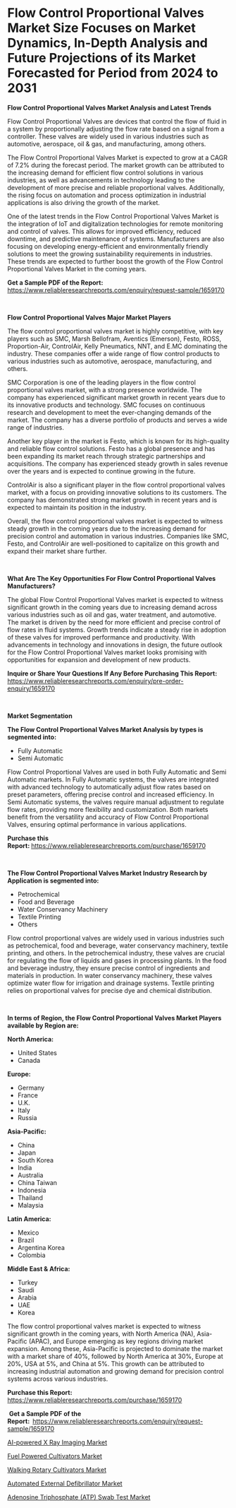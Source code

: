 <p><h1>Flow Control Proportional Valves Market Size Focuses on Market Dynamics, In-Depth Analysis and Future Projections of its Market Forecasted for Period from 2024 to 2031</h1></p><p><strong>Flow Control Proportional Valves Market Analysis and Latest Trends</strong></p>
<p><p>Flow Control Proportional Valves are devices that control the flow of fluid in a system by proportionally adjusting the flow rate based on a signal from a controller. These valves are widely used in various industries such as automotive, aerospace, oil & gas, and manufacturing, among others.</p><p>The Flow Control Proportional Valves Market is expected to grow at a CAGR of 7.2% during the forecast period. The market growth can be attributed to the increasing demand for efficient flow control solutions in various industries, as well as advancements in technology leading to the development of more precise and reliable proportional valves. Additionally, the rising focus on automation and process optimization in industrial applications is also driving the growth of the market.</p><p>One of the latest trends in the Flow Control Proportional Valves Market is the integration of IoT and digitalization technologies for remote monitoring and control of valves. This allows for improved efficiency, reduced downtime, and predictive maintenance of systems. Manufacturers are also focusing on developing energy-efficient and environmentally friendly solutions to meet the growing sustainability requirements in industries. These trends are expected to further boost the growth of the Flow Control Proportional Valves Market in the coming years.</p></p>
<p><strong>Get a Sample PDF of the Report:&nbsp;</strong> <a href="https://www.reliableresearchreports.com/enquiry/request-sample/1659170">https://www.reliableresearchreports.com/enquiry/request-sample/1659170</a></p>
<p>&nbsp;</p>
<p><strong>Flow Control Proportional Valves Major Market Players</strong></p>
<p><p>The flow control proportional valves market is highly competitive, with key players such as SMC, Marsh Bellofram, Aventics (Emerson), Festo, ROSS, Proportion-Air, ControlAir, Kelly Pneumatics, NNT, and E.MC dominating the industry. These companies offer a wide range of flow control products to various industries such as automotive, aerospace, manufacturing, and others.</p><p>SMC Corporation is one of the leading players in the flow control proportional valves market, with a strong presence worldwide. The company has experienced significant market growth in recent years due to its innovative products and technology. SMC focuses on continuous research and development to meet the ever-changing demands of the market. The company has a diverse portfolio of products and serves a wide range of industries.</p><p>Another key player in the market is Festo, which is known for its high-quality and reliable flow control solutions. Festo has a global presence and has been expanding its market reach through strategic partnerships and acquisitions. The company has experienced steady growth in sales revenue over the years and is expected to continue growing in the future.</p><p>ControlAir is also a significant player in the flow control proportional valves market, with a focus on providing innovative solutions to its customers. The company has demonstrated strong market growth in recent years and is expected to maintain its position in the industry.</p><p>Overall, the flow control proportional valves market is expected to witness steady growth in the coming years due to the increasing demand for precision control and automation in various industries. Companies like SMC, Festo, and ControlAir are well-positioned to capitalize on this growth and expand their market share further.</p></p>
<p>&nbsp;</p>
<p><strong>What Are The Key Opportunities For Flow Control Proportional Valves Manufacturers?</strong></p>
<p><p>The global Flow Control Proportional Valves market is expected to witness significant growth in the coming years due to increasing demand across various industries such as oil and gas, water treatment, and automotive. The market is driven by the need for more efficient and precise control of flow rates in fluid systems. Growth trends indicate a steady rise in adoption of these valves for improved performance and productivity. With advancements in technology and innovations in design, the future outlook for the Flow Control Proportional Valves market looks promising with opportunities for expansion and development of new products.</p></p>
<p><strong>Inquire or Share Your Questions If Any Before Purchasing This Report:</strong> <a href="https://www.reliableresearchreports.com/enquiry/pre-order-enquiry/1659170">https://www.reliableresearchreports.com/enquiry/pre-order-enquiry/1659170</a></p>
<p>&nbsp;</p>
<p><strong>Market Segmentation</strong></p>
<p><strong>The Flow Control Proportional Valves Market Analysis by types is segmented into:</strong></p>
<p><ul><li>Fully Automatic</li><li>Semi Automatic</li></ul></p>
<p><p>Flow Control Proportional Valves are used in both Fully Automatic and Semi Automatic markets. In Fully Automatic systems, the valves are integrated with advanced technology to automatically adjust flow rates based on preset parameters, offering precise control and increased efficiency. In Semi Automatic systems, the valves require manual adjustment to regulate flow rates, providing more flexibility and customization. Both markets benefit from the versatility and accuracy of Flow Control Proportional Valves, ensuring optimal performance in various applications.</p></p>
<p><strong>Purchase this Report:&nbsp;</strong><a href="https://www.reliableresearchreports.com/purchase/1659170">https://www.reliableresearchreports.com/purchase/1659170</a></p>
<p>&nbsp;</p>
<p><strong>The Flow Control Proportional Valves Market Industry Research by Application is segmented into:</strong></p>
<p><ul><li>Petrochemical</li><li>Food and Beverage</li><li>Water Conservancy Machinery</li><li>Textile Printing</li><li>Others</li></ul></p>
<p><p>Flow control proportional valves are widely used in various industries such as petrochemical, food and beverage, water conservancy machinery, textile printing, and others. In the petrochemical industry, these valves are crucial for regulating the flow of liquids and gases in processing plants. In the food and beverage industry, they ensure precise control of ingredients and materials in production. In water conservancy machinery, these valves optimize water flow for irrigation and drainage systems. Textile printing relies on proportional valves for precise dye and chemical distribution.</p></p>
<p>&nbsp;</p>
<p><strong>In terms of Region, the Flow Control Proportional Valves Market Players available by Region are:</strong></p>
<p>
    <p> <strong> North America: </strong>
        <ul>
            <li>United States</li>
            <li>Canada</li>
        </ul>
        </p> 
    <p> <strong> Europe: </strong>
        <ul>
            <li>Germany</li>
            <li>France</li>
            <li>U.K.</li>
            <li>Italy</li>
            <li>Russia</li>
        </ul>
        </p> 
    <p> <strong> Asia-Pacific: </strong>
        <ul>
            <li>China</li>
            <li>Japan</li>
            <li>South Korea</li>
            <li>India</li>
            <li>Australia</li>
            <li>China Taiwan</li>
            <li>Indonesia</li>
            <li>Thailand</li>
            <li>Malaysia</li>
        </ul>
        </p> 
    <p> <strong> Latin America: </strong>
        <ul>
            <li>Mexico</li>
            <li>Brazil</li>
            <li>Argentina Korea</li>
            <li>Colombia</li>
        </ul>
        </p> 
    <p> <strong> Middle East & Africa: </strong>
        <ul>
            <li>Turkey</li>
            <li>Saudi</li>
            <li>Arabia</li>
            <li>UAE</li>
            <li>Korea</li>
        </ul>
    </p>
    </p>
<p><p>The flow control proportional valves market is expected to witness significant growth in the coming years, with North America (NA), Asia-Pacific (APAC), and Europe emerging as key regions driving market expansion. Among these, Asia-Pacific is projected to dominate the market with a market share of 40%, followed by North America at 30%, Europe at 20%, USA at 5%, and China at 5%. This growth can be attributed to increasing industrial automation and growing demand for precision control systems across various industries.</p></p>
<p><strong>Purchase this Report: </strong><a href="https://www.reliableresearchreports.com/purchase/1659170">https://www.reliableresearchreports.com/purchase/1659170</a></p>
<p>&nbsp;<strong>Get a Sample PDF of the Report:&nbsp;&nbsp;</strong><a href="https://www.reliableresearchreports.com/enquiry/request-sample/1659170">https://www.reliableresearchreports.com/enquiry/request-sample/1659170</a></p>
<p><strong></strong></p>
<p><p><a href="https://medium.com/@beverlyfields2012/ai-powered-x-ray-imaging-market-size-cagr-trends-2024-2030-41a28e645b2d">AI-powered X Ray Imaging Market</a></p><p><a href="https://github.com/laholand/Market-Research-Report-List-2/blob/main/fuel-powered-cultivators-market.md">Fuel Powered Cultivators Market</a></p><p><a href="https://github.com/PeterParrish5/Market-Research-Report-List-3/blob/main/walking-rotary-cultivators-market.md">Walking Rotary Cultivators Market</a></p><p><a href="https://medium.com/p/2e551552aa0a/edit">Automated External Defibrillator Market</a></p><p><a href="https://medium.com/@beverlyfields2012/adenosine-triphosphate-atp-swab-test-market-share-evolution-and-market-growth-trends-2024-2031-9dda2b9c5c0a">Adenosine Triphosphate (ATP) Swab Test Market</a></p></p>
